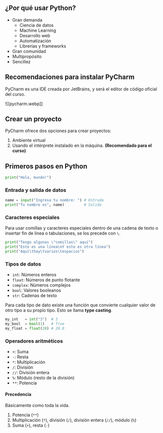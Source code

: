 ## ¿Por qué usar Python?

- Gran demanda
	- Ciencia de datos
	- Machine Learning
	- Desarrollo web
	- Automatización
	- Librerías y frameworks
- Gran comunidad
- Multipropósito
- Sencillez

## Recomendaciones para instalar PyCharm

PyCharm es una IDE creada por JetBrains, y será el editor de código oficial del curso.

![[pycharm.webp]]

## Crear un proyecto

PyCharm ofrece dos opciones para crear proyectos:

1. Ambiente virtual
2. Usando el intérprete instalado en la máquina. **(Recomendado para el curso)**

## Primeros pasos en Python

```python
print("Hola, mundo!")
```

### Entrada y salida de datos

```python
name = input("Ingresa tu nombre: ") # Entrada
print("Tu nombre es", name)         # Salida
```

### Caracteres especiales

Para usar comillas y caracteres especiales dentro de una cadena de texto o insertar fin de línea o tabulaciones, se los precede con `\`.

```python
print("Tengo algunas \"comillas\" aquí")
print("Esto es una línea\nY esto es otra línea")
print("Aquí\thay\tvarios\tespacios")
```

### Tipos de datos

- `int`: Números enteros
- `float`: Números de punto flotante
- `complex`: Números complejos
- `bool`: Valores booleanos
- `str`: Cadenas de texto

Para cada tipo de dato existe una función que convierte cualquier valor de otro tipo a su propio tipo. Esto se llama **type casting**.

```python
my_int   = int("3")  # 3
my_bool  = bool(1)   # True
my_float = float(20) # 20.0
```

### Operadores aritméticos

- `+`: Suma
- `-`: Resta
- `*`: Multiplicación
- `/`: División
- `//`: División entera
- `%`: Módulo (resto de la división)
- `**`: Potencia

#### Precedencia

Básicamente como toda la vida.

1. Potencia (`**`)
2. Multiplicación (`*`), división (`/`), división entera (`//`), módulo (`%`)
3. Suma (`+`), resta (`-`)
